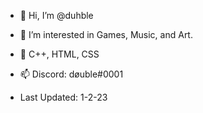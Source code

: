 - 👋 Hi, I’m @duhble
- 👀 I’m interested in Games, Music, and Art.
- 🌱 C++, HTML, CSS
- 📫 Discord: døuble#0001

- Last Updated: 1-2-23
